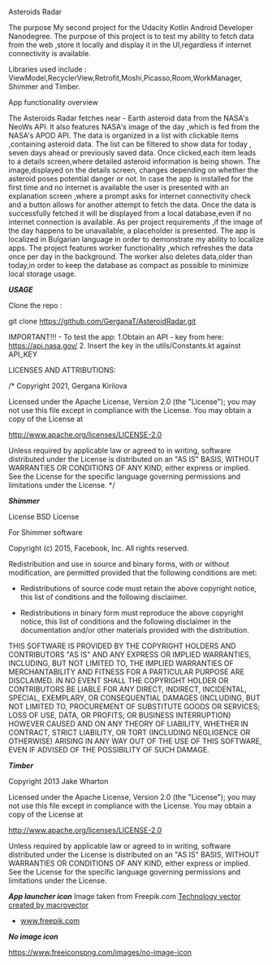 
Asteroids Radar

The purpose
My second project for the Udacity Kotlin Android Developer Nanodegree.
The purpose of this project is to test my ability to fetch data from the web ,store it locally
and display it in the UI,regardless if internet connectivity is available.

Libraries used include : ViewModel,RecyclerView,Retrofit,Moshi,Picasso,Room,WorkManager,
Shimmer and Timber.

App functionality overview

The Asteroids Radar fetches near - Earth asteroid data from the NASA's NeoWs API.
It also features NASA's image of the day ,which is fed from the NASA's APOD API.
The data is organized in a list with clickable items ,containing asteroid data.
The list can be filtered to show data for today , seven days ahead or previously saved data.
Once clicked,each item leads to a details screen,where detailed asteroid information is being shown.
The image,displayed on the details screen, changes depending on whether the asteroid poses
potential danger or not.
In case the app is installed for the first time and no internet is available the user is presented
with an explanation screen ,where a prompt asks for internet connectivity check and a button
allows for another attempt to fetch the data.
Once the data is successfully fetched it will be displayed from a local database,even if
no internet connection is available.
As per project requirements ,if the image of the day happens to be unavailable, a placeholder
is presented.
The app is localized in Bulgarian language in order to demonstrate my ability to localize apps.
The project features worker functionality ,which refreshes the data once per day in the background.
The worker also deletes data,older than today,in order to keep the database as compact as possible
to minimize local storage usage.

***USAGE***

Clone the repo :

git clone https://github.com/GerganaT/AsteroidRadar.git

IMPORTANT!!! - To test the app:
1.Obtain an API - key from here:
https://api.nasa.gov/
2. Insert the key in the utils/Constants.kt against API_KEY



LICENSES AND ATTRIBUTIONS:

/* Copyright 2021,  Gergana Kirilova

Licensed under the Apache License, Version 2.0 (the "License");
you may not use this file except in compliance with the License.
You may obtain a copy of the License at

http://www.apache.org/licenses/LICENSE-2.0

Unless required by applicable law or agreed to in writing, software
distributed under the License is distributed on an "AS IS" BASIS,
WITHOUT WARRANTIES OR CONDITIONS OF ANY KIND, either express or implied.
See the License for the specific language governing permissions and
limitations under the License.
*/

***Shimmer***

License
BSD License

For Shimmer software

Copyright (c) 2015, Facebook, Inc. All rights reserved.

Redistribution and use in source and binary forms, with or without modification,
are permitted provided that the following conditions are met:

* Redistributions of source code must retain the above copyright notice,
  this list of conditions and the following disclaimer.

* Redistributions in binary form must reproduce the above copyright notice,
  this list of conditions and the following disclaimer in the documentation
  and/or other materials provided with the distribution.

THIS SOFTWARE IS PROVIDED BY THE COPYRIGHT HOLDERS AND CONTRIBUTORS "AS IS"
AND ANY EXPRESS OR IMPLIED WARRANTIES, INCLUDING, BUT NOT LIMITED TO,
THE IMPLIED WARRANTIES OF MERCHANTABILITY AND FITNESS FOR A PARTICULAR PURPOSE ARE DISCLAIMED.
IN NO EVENT SHALL THE COPYRIGHT HOLDER OR CONTRIBUTORS BE LIABLE FOR ANY DIRECT, INDIRECT,
INCIDENTAL, SPECIAL, EXEMPLARY, OR CONSEQUENTIAL DAMAGES (INCLUDING, BUT NOT LIMITED TO,
PROCUREMENT OF SUBSTITUTE GOODS OR SERVICES; LOSS OF USE, DATA, OR PROFITS;
OR BUSINESS INTERRUPTION) HOWEVER CAUSED AND ON ANY THEORY OF LIABILITY, WHETHER IN CONTRACT,
STRICT LIABILITY, OR TORT (INCLUDING NEGLIGENCE OR OTHERWISE) ARISING IN ANY WAY OUT OF THE
USE OF THIS SOFTWARE, EVEN IF ADVISED OF THE POSSIBILITY OF SUCH DAMAGE.

***Timber***

Copyright 2013 Jake Wharton

Licensed under the Apache License, Version 2.0 (the "License");
you may not use this file except in compliance with the License.
You may obtain a copy of the License at

http://www.apache.org/licenses/LICENSE-2.0

Unless required by applicable law or agreed to in writing, software
distributed under the License is distributed on an "AS IS" BASIS,
WITHOUT WARRANTIES OR CONDITIONS OF ANY KIND, either express or implied.
See the License for the specific language governing permissions and
limitations under the License.

***App launcher icon***
Image taken from Freepik.com
<a href='https://www.freepik.com/vectors/technology'>Technology vector created by macrovector
- www.freepik.com</a>

***No image icon***

https://www.freeiconspng.com/images/no-image-icon
